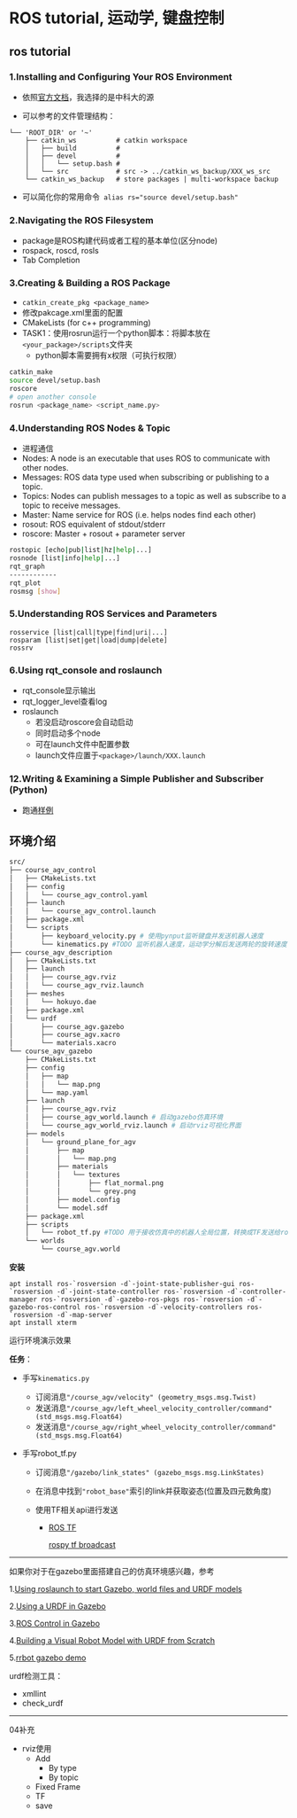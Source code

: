 # ROS tutorial, 运动学, 键盘控制

## ros tutorial

### 1.Installing and Configuring Your ROS Environment

* 依照[官方文档](http://wiki.ros.org/ROS/Tutorials/InstallingandConfiguringROSEnvironment)，我选择的是中科大的源

* 可以参考的文件管理结构：
```
└── 'ROOT_DIR' or '~'
    ├── catkin_ws          # catkin workspace
    │   ├── build          #
    │   ├── devel          #
    │   │   └── setup.bash #
    │   └── src            # src -> ../catkin_ws_backup/XXX_ws_src
    └── catkin_ws_backup   # store packages | multi-workspace backup
```
* 可以简化你的常用命令` alias rs="source devel/setup.bash"`

### 2.Navigating the ROS Filesystem

* package是ROS构建代码或者工程的基本单位(区分node)
* rospack, roscd, rosls
* Tab Completion

### 3.Creating & Building a ROS Package

* `catkin_create_pkg <package_name>`
* 修改pakcage.xml里面的配置
* CMakeLists (for c++ programming)
* TASK1：使用rosrun运行一个python脚本：将脚本放在`<your_package>/scripts`文件夹
  * python脚本需要拥有x权限（可执行权限）
```bash
catkin_make
source devel/setup.bash
roscore 
# open another console
rosrun <package_name> <script_name.py>
```

### 4.Understanding ROS Nodes & Topic
* 进程通信
* Nodes: A node is an executable that uses ROS to communicate with other nodes.
* Messages: ROS data type used when subscribing or publishing to a topic.
* Topics: Nodes can publish messages to a topic as well as subscribe to a topic to receive messages.
* Master: Name service for ROS (i.e. helps nodes find each other)
* rosout: ROS equivalent of stdout/stderr
* roscore: Master + rosout + parameter server 

```bash
rostopic [echo|pub|list|hz|help|...]
rosnode [list|info|help|...]
rqt_graph
------------
rqt_plot
rosmsg [show]
```


### 5.Understanding ROS Services and Parameters
```
rosservice [list|call|type|find|uri|...]
rosparam [list|set|get|load|dump|delete]
rossrv
```

### 6.Using rqt_console and roslaunch
* rqt_console显示输出
* rqt_logger_level查看log
* roslaunch
  * 若没启动roscore会自动启动
  * 同时启动多个node
  * 可在launch文件中配置参数
  * launch文件应置于`<package>/launch/XXX.launch`

### 12.Writing & Examining a Simple Publisher and Subscriber (Python)
* 跑通[样例](http://wiki.ros.org/cn/ROS/Tutorials/WritingPublisherSubscriber%28python%29)

## 环境介绍

```bash
src/
├── course_agv_control
│   ├── CMakeLists.txt
│   ├── config
│   │   └── course_agv_control.yaml
│   ├── launch
│   │   └── course_agv_control.launch
│   ├── package.xml
│   └── scripts
│       ├── keyboard_velocity.py # 使用pynput监听键盘并发送机器人速度
│       └── kinematics.py #TODO 监听机器人速度，运动学分解后发送两轮的旋转速度
├── course_agv_description
│   ├── CMakeLists.txt
│   ├── launch
│   │   ├── course_agv.rviz
│   │   └── course_agv_rviz.launch
│   ├── meshes
│   │   └── hokuyo.dae
│   ├── package.xml
│   └── urdf
│       ├── course_agv.gazebo
│       ├── course_agv.xacro
│       └── materials.xacro
└── course_agv_gazebo
    ├── CMakeLists.txt
    ├── config
    │   ├── map
    │   │   └── map.png
    │   └── map.yaml
    ├── launch
    │   ├── course_agv.rviz
    │   ├── course_agv_world.launch # 启动gazebo仿真环境
    │   └── course_agv_world_rviz.launch # 启动rviz可视化界面
    ├── models
    │   └── ground_plane_for_agv
    │       ├── map
    │       │   └── map.png
    │       ├── materials
    │       │   └── textures
    │       │       ├── flat_normal.png
    │       │       └── grey.png
    │       ├── model.config
    │       └── model.sdf
    ├── package.xml
    ├── scripts
    │   └── robot_tf.py #TODO 用于接收仿真中的机器人全局位置，转换成TF发送给ros
    └── worlds
        └── course_agv.world

```

**安装**

```
apt install ros-`rosversion -d`-joint-state-publisher-gui ros-`rosversion -d`-joint-state-controller ros-`rosversion -d`-controller-manager ros-`rosversion -d`-gazebo-ros-pkgs ros-`rosversion -d`-gazebo-ros-control ros-`rosversion -d`-velocity-controllers ros-`rosversion -d`-map-server
apt install xterm
```

运行环境演示效果

**任务**：

* 手写`kinematics.py`
  * 订阅消息`"/course_agv/velocity" (geometry_msgs.msg.Twist)`
  * 发送消息`"/course_agv/left_wheel_velocity_controller/command" (std_msgs.msg.Float64)`
  * 发送消息`"/course_agv/right_wheel_velocity_controller/command" (std_msgs.msg.Float64)`

* 手写robot_tf.py
  * 订阅消息`"/gazebo/link_states" (gazebo_msgs.msg.LinkStates)`
  
  * 在消息中找到`"robot_base"`索引的link并获取姿态(位置及四元数角度)
  
  * 使用TF相关api进行发送
  
    * [ROS TF](http://wiki.ros.org/tf)
  
      [rospy tf broadcast](http://wiki.ros.org/tf/Tutorials/Writing%20a%20tf%20broadcaster%20%28Python%29)

---

如果你对于在gazebo里面搭建自己的仿真环境感兴趣，参考

1.[Using roslaunch to start Gazebo, world files and URDF models](http://gazebosim.org/tutorials?tut=ros_roslaunch&cat=connect_ros)

2.[Using a URDF in Gazebo](http://gazebosim.org/tutorials/?tut=ros_urdf)

3.[ROS Control in Gazebo](http://gazebosim.org/tutorials/?tut=ros_control)

4.[Building a Visual Robot Model with URDF from Scratch](http://wiki.ros.org/urdf/Tutorials/Building%20a%20Visual%20Robot%20Model%20with%20URDF%20from%20Scratch)

5.[rrbot gazebo demo](https://github.com/ros-simulation/gazebo_ros_demos)

urdf检测工具：

- xmllint
- check_urdf

---

04补充

* rviz使用
  * Add
    * By type
    * By topic
  * Fixed Frame
  * TF
  * save